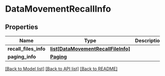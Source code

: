 # DataMovementRecallInfo

## Properties
Name | Type | Description | Notes
------------ | ------------- | ------------- | -------------
**recall_files_info** | [**list[DataMovementRecallFileInfo]**](DataMovementRecallFileInfo.md) |  | [optional] 
**paging_info** | [**Paging**](Paging.md) |  | [optional] 

[[Back to Model list]](../README.md#documentation-for-models) [[Back to API list]](../README.md#documentation-for-api-endpoints) [[Back to README]](../README.md)


